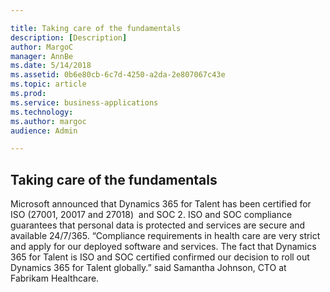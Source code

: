 ```yaml
---

title: Taking care of the fundamentals
description: [Description]
author: MargoC
manager: AnnBe
ms.date: 5/14/2018
ms.assetid: 0b6e80cb-6c7d-4250-a2da-2e807067c43e
ms.topic: article
ms.prod: 
ms.service: business-applications
ms.technology: 
ms.author: margoc
audience: Admin

---
```

**Taking care of the fundamentals**
-----------------------------------

Microsoft announced that Dynamics 365 for Talent has been certified for ISO
(27001, 20017 and 27018)  and SOC 2. ISO and SOC compliance guarantees that
personal data is protected and services are secure and available 24/7/365.
“Compliance requirements in health care are very strict and apply for our
deployed software and services. The fact that Dynamics 365 for Talent is ISO and
SOC certified confirmed our decision to roll out Dynamics 365 for Talent
globally.” said Samantha Johnson, CTO at Fabrikam Healthcare.
